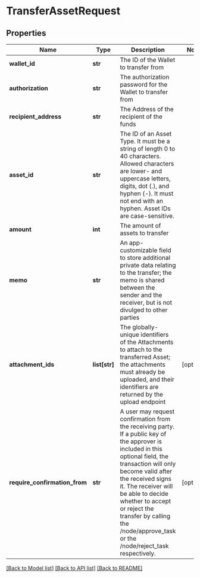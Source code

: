 # TransferAssetRequest

## Properties
Name | Type | Description | Notes
------------ | ------------- | ------------- | -------------
**wallet_id** | **str** | The ID of the Wallet to transfer from | 
**authorization** | **str** | The authorization password for the Wallet to transfer from | 
**recipient_address** | **str** | The Address of the recipient of the funds | 
**asset_id** | **str** | The ID of an Asset Type. It must be a string of length 0 to 40 characters. Allowed characters are lower- and uppercase letters, digits, dot (.), and hyphen (-). It must not end with an hyphen. Asset IDs are case-sensitive.  | 
**amount** | **int** | The amount of assets to transfer | 
**memo** | **str** | An app-customizable field to store additional private data relating to the transfer; the memo is shared between the sender and the receiver, but is not divulged to other parties | 
**attachment_ids** | **list[str]** | The globally-unique identifiers of the Attachments to attach to the transferred Asset; the attachments must already be uploaded, and their identifiers are returned by the upload endpoint | [optional] 
**require_confirmation_from** | **str** | A user may request confirmation from the receiving party. If a public key of the approver is included in this optional field, the transaction will only become valid after the received signs it. The receiver will be able to decide whether to accept or reject the transfer by calling the /node/approve_task or the /node/reject_task respectively. | [optional] 

[[Back to Model list]](../README.md#documentation-for-models) [[Back to API list]](../README.md#documentation-for-api-endpoints) [[Back to README]](../README.md)


